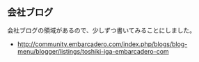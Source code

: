 ## 会社ブログ

会社ブログの領域があるので、少しずつ書いてみることにしました。
* http://community.embarcadero.com/index.php/blogs/blog-menu/blogger/listings/toshiki-iga-embarcadero-com
